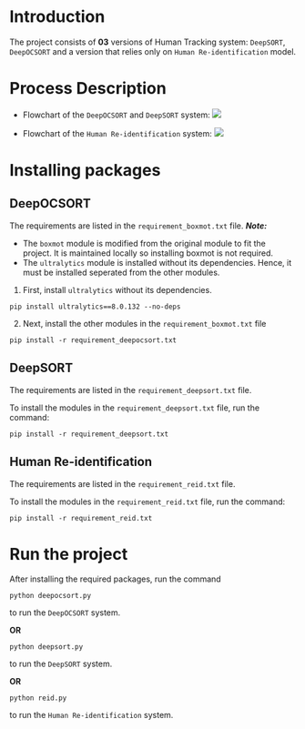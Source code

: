 # Introduction
The project consists of **03** versions of Human Tracking system: `DeepSORT`, `DeepOCSORT` and a version that relies only on `Human Re-identification` model.


# Process Description
- Flowchart of the `DeepOCSORT` and `DeepSORT` system:
![](https://hackmd.io/_uploads/HkB4dv5tn.png)

- Flowchart of the `Human Re-identification` system:
![](https://hackmd.io/_uploads/Byt70Yctn.png)


# Installing packages

## DeepOCSORT
The requirements are listed in the `requirement_boxmot.txt` file.
***Note:***
- The `boxmot` module is modified from the original module to fit the project. It is maintained locally so installing boxmot is not required.
- The `ultralytics` module is installed without its dependencies. Hence, it must be installed seperated from the other modules.

1. First, install `ultralytics` without its dependencies.
```
pip install ultralytics==8.0.132 --no-deps
```
2. Next, install the other modules in the `requirement_boxmot.txt` file
```
pip install -r requirement_deepocsort.txt
```

## DeepSORT
The requirements are listed in the `requirement_deepsort.txt` file.

To install the modules in the `requirement_deepsort.txt` file, run the command:
```
pip install -r requirement_deepsort.txt
```

## Human Re-identification
The requirements are listed in the `requirement_reid.txt` file. 

To install the modules in the `requirement_reid.txt` file, run the command:
```
pip install -r requirement_reid.txt
```
# Run the project
After installing the required packages, run the command
```
python deepocsort.py
```
to run the `DeepOCSORT` system.

**OR**
```
python deepsort.py
```
to run the `DeepSORT` system.

**OR**
```
python reid.py
```
to run the `Human Re-identification` system.



